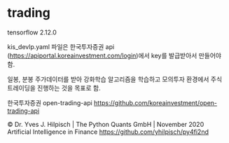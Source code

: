 # trading

tensorflow 2.12.0


kis_devlp.yaml 파일은 한국투자증권 api (https://apiportal.koreainvestment.com/login)에서 key를 발급받아서 만들어야함.

일봉, 분봉 주가데이터를 받아 강화학습 알고리즘을 학습하고 모의투자 환경에서 주식 트레이딩을 진행하는 것을 목표로 함.


한국투자증권 open-trading-api
https://github.com/koreainvestment/open-trading-api

© Dr. Yves J. Hilpisch | The Python Quants GmbH | November 2020
Artificial Intelligence in Finance
https://github.com/yhilpisch/py4fi2nd

